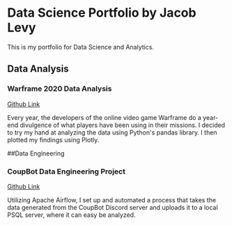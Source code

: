 # Data Science Portfolio by Jacob Levy
This is my portfolio for Data Science and Analytics. 

## Data Analysis 
### Warframe 2020 Data Analysis
[Github Link](https://github.com/Jlevy0/Jlevy0.github.io/blob/main/Notebooks/Warframe2020DataAnalysis.ipynb)

Every year, the developers of the online video game Warframe do a year-end divulgence of what players have been using in their missions. I decided to try my hand at analyzing the data using Python's pandas library. I then plotted my findings using Plotly.

##Data Engineering
### CoupBot Data Engineering Project
[Github Link](https://github.com/Jlevy0/CoupBot-Data-Engineering-Project)

Utilizing Apache Airflow, I set up and automated a process that takes the data generated from the CoupBot Discord server and uploads it to a local PSQL server, where it can easy be analyzed. 
